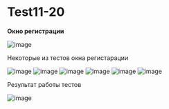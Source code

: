 # Test11-20

<b>Окно регистрации</b>

![image](https://user-images.githubusercontent.com/101355738/229172258-8496b348-c147-49d8-bc73-e16cd6843bdf.png)

<h>Некоторые из тестов окна регистарации</h>

![image](https://user-images.githubusercontent.com/101355738/229172465-ddf3a85f-8725-4f6e-9ff0-9a7eb7a5e71e.png)
![image](https://user-images.githubusercontent.com/101355738/229172483-b6572e1f-0ade-4117-b64c-6632d0aad519.png)
![image](https://user-images.githubusercontent.com/101355738/229172498-9185a381-bc87-4a43-a29f-c0b369b18289.png)
![image](https://user-images.githubusercontent.com/101355738/229172513-16edaca9-594c-4724-8729-8137f0dc9ea1.png)
![image](https://user-images.githubusercontent.com/101355738/229172529-151aa47c-d89c-4f52-98de-7921923a0274.png)
![image](https://user-images.githubusercontent.com/101355738/229172553-3de14b00-a83d-4c81-b7b0-c7f0381b488e.png)

<h>Результат работы тестов</h>

![image](https://user-images.githubusercontent.com/101355738/229172663-b46643c0-2c05-4142-983e-1a77603aaf39.png)
